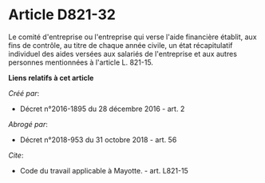 # Article D821-32

Le comité d'entreprise ou l'entreprise qui verse l'aide financière établit, aux fins de contrôle, au titre de chaque année
civile, un état récapitulatif individuel des aides versées aux salariés de l'entreprise et aux autres personnes mentionnées à
l'article L. 821-15.

**Liens relatifs à cet article**

_Créé par_:

  - Décret n°2016-1895 du 28 décembre 2016 - art. 2

_Abrogé par_:

  - Décret n°2018-953 du 31 octobre 2018 - art. 56

_Cite_:

  - Code du travail applicable à Mayotte. - art. L821-15
